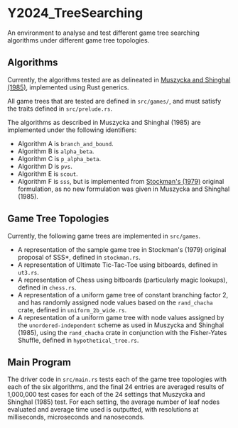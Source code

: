 # Y2024_TreeSearching

An environment to analyse and test different game tree searching algorithms under different game tree topologies.

## Algorithms

Currently, the algorithms tested are as delineated in [Muszycka and Shinghal (1985)](https://ieeexplore.ieee.org/document/6313374), implemented using Rust generics.

All game trees that are tested are defined in `src/games/`, and must satisfy the traits
defined in `src/prelude.rs`.

The algorithms as described in Muszycka and Shinghal (1985) are implemented under the following identifiers:

* Algorithm A is `branch_and_bound`.
* Algorithm B is `alpha_beta`.
* Algorithm C is `p_alpha_beta`.
* Algorithm D is `pvs`.
* Algorithm E is `scout`.
* Algorithm F is `sss`, but is implemented from [Stockman's (1979)](https://www.sciencedirect.com/science/article/abs/pii/000437027990016X) original formulation, as no new formulation was given in Muszycka and Shinghal (1985).

## Game Tree Topologies

Currently, the following game trees are implemented in `src/games`.

* A representation of the sample game tree in Stockman's (1979) original proposal of SSS*, defined in `stockman.rs`.
* A representation of Ultimate Tic-Tac-Toe using bitboards, defined in `ut3.rs`.
* A representation of Chess using bitboards (particularly magic lookups), defined in `chess.rs`.
* A representation of a uniform game tree of constant branching factor 2, and has randomly assigned node values based on the `rand_chacha` crate, defined in `uniform_2b_wide.rs`.
* A representation of a uniform game tree with node values assigned by the `unordered-independent` scheme as used in Muszycka and Shinghal (1985), using the `rand_chacha` crate in conjunction with the Fisher-Yates Shuffle, defined in `hypothetical_tree.rs`.

## Main Program

The driver code in `src/main.rs` tests each of the game tree topologies with each of the six algorithms,
and the final 24 entries are averaged results of 1,000,000 test cases for each of the 24 settings
that Muszycka and Shinghal (1985) test.
For each setting, the average number of leaf nodes evaluated and average time used is outputted,
with resolutions at milliseconds, microseconds and nanoseconds.